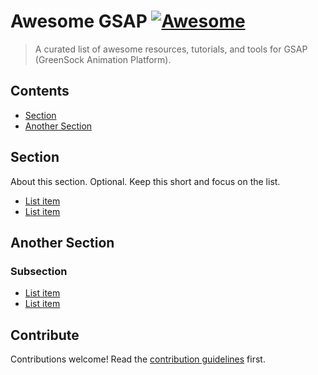 # Awesome GSAP [![Awesome](https://awesome.re/badge.svg)](https://awesome.re)

> A curated list of awesome resources, tutorials, and tools for GSAP (GreenSock Animation Platform).


## Contents

- [Section](#section)
- [Another Section](#another-section)


## Section

About this section. Optional. Keep this short and focus on the list.

- [List item](http://example.com)
- [List item](http://example.com)


## Another Section

### Subsection

- [List item](http://example.com)
- [List item](http://example.com)


## Contribute

Contributions welcome! Read the [contribution guidelines](contributing.md) first.
